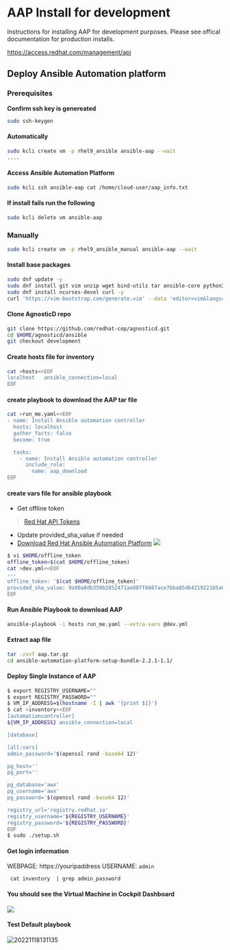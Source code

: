 # AAP Install for development

Instructions for installing AAP for development purposes. Please see offical documentation for production installs.

https://access.redhat.com/management/api

## Deploy Ansible Automation platform

### Prerequisites
**Confirm ssh key is genereated**
```bash
sudo ssh-keygen
```

#### Automatically 
```bash
sudo kcli create vm -p rhel9_ansible ansible-aap --wait
....
```

#### Access Ansible Automation Platform

```bash
sudo kcli ssh ansible-aap cat /home/cloud-user/aap_info.txt
```

#### If install fails run the following
```bash
sudo kcli delete vm ansible-aap
```

### Manually 
```bash
sudo kcli create vm -p rhel9_ansible_manual ansible-aap --wait
```
#### Install base packages
```bash
sudo dnf update -y 
sudo dnf install git vim unzip wget bind-utils tar ansible-core python3 python3-pip util-linux-user -y 
sudo dnf install ncurses-devel curl -y
curl 'https://vim-bootstrap.com/generate.vim' --data 'editor=vim&langs=javascript&langs=go&langs=html&langs=ruby&langs=python' > ~/.vimrc
```

#### Clone AgnosticD repo
```bash                    
git clone https://github.com/redhat-cop/agnosticd.git
cd $HOME/agnosticd/ansible
git checkout development
```

#### Create hosts file for inventory
```bash
cat >hosts<<EOF
localhost   ansible_connection=local
EOF
```

#### create playbook to download the AAP tar file
```bash
cat >run_me.yaml<<EOF
- name: Install Ansible automation controller
  hosts: localhost
  gather_facts: false
  become: true

  tasks:
    - name: Install Ansible automation controller
      include_role:
        name: aap_download                     
EOF
```                    
                      
#### create vars file for ansible playbook 
* Get offline token
> [Red Hat API Tokens](https://access.redhat.com/management/api)
* Update provided_sha_value if needed
* [Download Red Hat Ansible Automation Platform](https://access.redhat.com/downloads/content/480/ver=2.2/rhel---9/2.2/x86_64/product-software)
![](https://i.imgur.com/E8RQ2E3.png)

```bash
$ vi $HOME/offline_token
offline_token=$(cat $HOME/offline_token)
cat >dev.yml<<EOF
---
offline_token: '$(cat $HOME/offline_token)'
provided_sha_value: 9a90a8db350b2852471aa987f8487ace7bba85d64219221b5a613647a202e6c1
EOF

```

#### Run Ansible Playbook to download AAP
```bash
ansible-playbook -i hosts run_me.yaml --extra-vars @dev.yml
```
#### Extract aap file
```bash
tar -zxvf aap.tar.gz 
cd ansible-automation-platform-setup-bundle-2.2.1-1.1/
```
#### Deploy Single Instance of AAP
```bash
$ export REGISTRY_USERNAME=""
$ export REGISTRY_PASSWORD=""
$ VM_IP_ADDRESS=$(hostname -I | awk '{print $1}')
$ cat >inventory<<EOF
[automationcontroller]
${VM_IP_ADDRESS} ansible_connection=local

[database]

[all:vars]
admin_password='$(openssl rand -base64 12)'

pg_host=''
pg_port=''

pg_database='awx'
pg_username='awx'
pg_password='$(openssl rand -base64 12)'

registry_url='registry.redhat.io'
registry_username='${REGISTRY_USERNAME}'
registry_password='${REGISTRY_PASSWORD}'
EOF
$ sudo ./setup.sh
```

#### Get login information 
WEBPAGE: https://youripaddress
USERNAME: `admin`
```
 cat inventory  | grep admin_password
```

#### You should see the Virtual Machine in Cockpit Dashboard
![](https://i.imgur.com/zR7pAed.png)


#### Test Default playbook 
![20221118131135](https://i.imgur.com/9ZIHLP4.png)